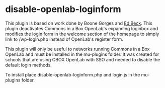 # disable-openlab-loginform

This plugin is based on work done by Boone Gorges and [Ed Beck](https://github.com/beckej13820/disable-openlab-loginform). This plugin deactivates Commons in a Box OpenLab's expanding loginbox and modifies the login form in the welcome section of the homepage to simply link to /wp-login.php instead of OpenLab's register form.

This plugin will only be useful to networks running Commons in a Box OpenLab and must be installed in the mu-plugins folder. It was created for schools that are using CBOX OpenLab with SSO and needed to disable the default login methods.

To install place disable-openlab-loginform.php and login.js in the mu-plugins folder.
